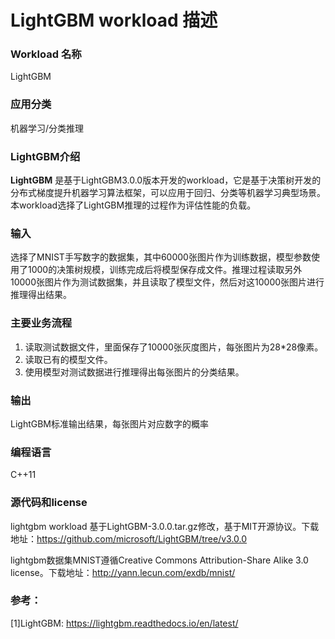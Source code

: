 # LightGBM workload 描述

### Workload 名称

LightGBM

### 应用分类

机器学习/分类推理

### LightGBM介绍

**LightGBM** 是基于LightGBM3.0.0版本开发的workload，它是基于决策树开发的分布式梯度提升机器学习算法框架，可以应用于回归、分类等机器学习典型场景。本workload选择了LightGBM推理的过程作为评估性能的负载。

### 输入

选择了MNIST手写数字的数据集，其中60000张图片作为训练数据，模型参数使用了1000的决策树规模，训练完成后将模型保存成文件。推理过程读取另外10000张图片作为测试数据集，并且读取了模型文件，然后对这10000张图片进行推理得出结果。

### 主要业务流程

1. 读取测试数据文件，里面保存了10000张灰度图片，每张图片为28*28像素。
2. 读取已有的模型文件。
3. 使用模型对测试数据进行推理得出每张图片的分类结果。

### 输出

LightGBM标准输出结果，每张图片对应数字的概率

### 编程语言

C++11

### 源代码和license

lightgbm workload 基于LightGBM-3.0.0.tar.gz修改，基于MIT开源协议。下载地址：https://github.com/microsoft/LightGBM/tree/v3.0.0

lightgbm数据集MNIST遵循Creative Commons Attribution-Share Alike 3.0 license。下载地址：http://yann.lecun.com/exdb/mnist/

### 参考：

[1]LightGBM: https://lightgbm.readthedocs.io/en/latest/
